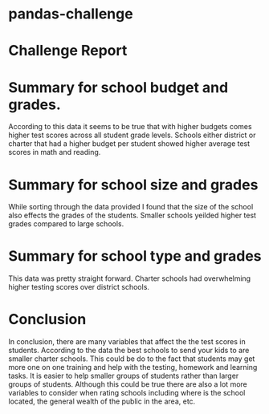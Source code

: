 # pandas-challenge

# Challenge Report 

# Summary for school budget and grades.

According to this data it seems to be true that with higher budgets comes higher test scores across all student grade levels. Schools either district or charter that had a higher budget per student showed higher average test scores in math and reading.

# Summary for school size and grades 

While sorting through the data provided I found that the size of the school also effects the grades of the students. Smaller schools yeilded higher test grades compared to large schools. 

# Summary for school type and grades
This data was pretty straight forward. Charter schools had overwhelming higher testing scores over district schools.

# Conclusion
In conclusion, there are many variables that affect the the test scores in students. According to the data the best schools to send your kids to are smaller charter schools. This could be do to the fact that students may get more one on one training and help with the testing, homework and learning tasks. It is easier to help smaller groups of students rather than larger groups of students. Although this could be true there are also a lot more variables to consider when rating schools including where is the school located, the general wealth of the public in the area, etc. 
